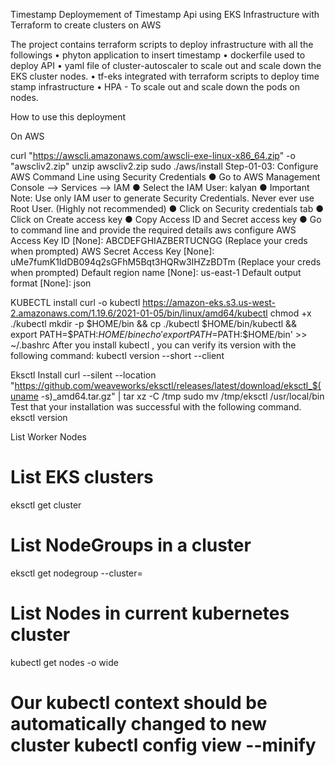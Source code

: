 Timestamp
Deploymement of Timestamp Api using EKS Infrastructure with Terraform to create clusters on AWS

The project contains terraform scripts to deploy infrastructure with all the followings • phyton application to insert timestamp • dockerfile used to deploy API • yaml file of cluster-autoscaler to scale out and scale down the EKS cluster nodes. • tf-eks integrated with terraform scripts to deploy time stamp infrastructure • HPA - To scale out and scale down the pods on nodes.

How to use this deployment

On AWS

curl 
"https://awscli.amazonaws.com/awscli-exe-linux-x86_64.zip" -o "awscliv2.zip" 
unzip awscliv2.zip 
sudo ./aws/install 
Step-01-03: Configure AWS Command Line using Security Credentials 
● Go to AWS Management Console --> Services --> IAM 
● Select the IAM User: kalyan 
● Important Note: Use only IAM user to generate Security Credentials. Never ever use Root User. (Highly not recommended) 
● Click on Security credentials tab 
● Click on Create access key 
● Copy Access ID and Secret access key 
● Go to command line and provide the required details 
aws configure 
AWS Access Key ID [None]: ABCDEFGHIAZBERTUCNGG (Replace your creds when prompted) 
AWS Secret Access Key [None]: uMe7fumK1IdDB094q2sGFhM5Bqt3HQRw3IHZzBDTm (Replace your creds when prompted) 
Default region name [None]: us-east-1 
Default output format [None]: json 

KUBECTL install 
curl -o kubectl 
https://amazon-eks.s3.us-west-2.amazonaws.com/1.19.6/2021-01-05/bin/linux/amd64/kubectl
chmod +x ./kubectl 
mkdir -p $HOME/bin && cp ./kubectl $HOME/bin/kubectl && export PATH=$PATH:$HOME/bin echo 'export PATH=$PATH:$HOME/bin' >> ~/.bashrc 
After you install kubectl , you can verify its version with the following command: kubectl version --short --client 

Eksctl Install 
curl --silent --location 
"https://github.com/weaveworks/eksctl/releases/latest/download/eksctl_$(uname -s)_amd64.tar.gz" | tar xz -C /tmp 
sudo mv /tmp/eksctl /usr/local/bin 
Test that your installation was successful with the following command. eksctl version 

List Worker Nodes 
# List EKS clusters 
eksctl get cluster 
# List NodeGroups in a cluster 
eksctl get nodegroup --cluster=<clusterName> 
# List Nodes in current kubernetes cluster 
kubectl get nodes -o wide 
# Our kubectl context should be automatically changed to new cluster kubectl config view --minify
  
  
